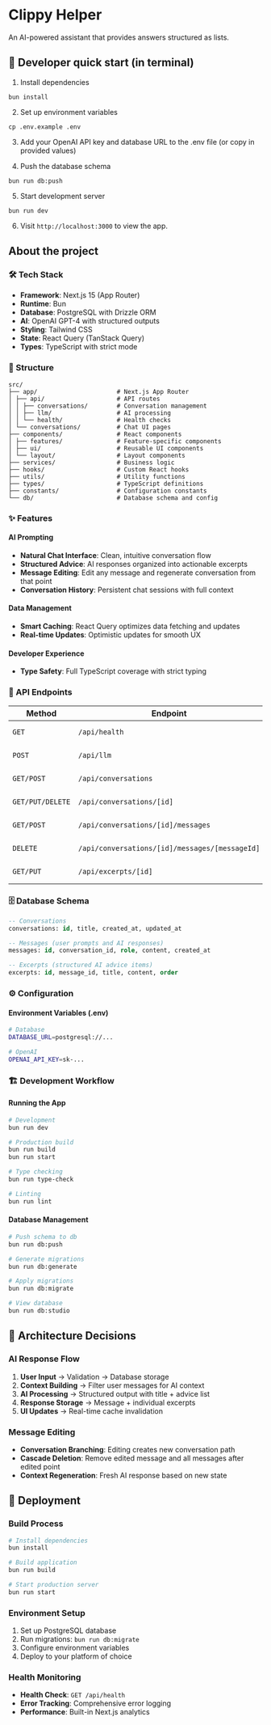 # Clippy Helper

An AI-powered assistant that provides answers structured as lists.

## 🚀 Developer quick start (in terminal)

1. Install dependencies

```
bun install
```

2. Set up environment variables

```
cp .env.example .env
```

3. Add your OpenAI API key and database URL to the .env file (or copy in provided values)

4. Push the database schema

```
bun run db:push
```

5. Start development server

```
bun run dev
```

6. Visit `http://localhost:3000` to view the app.

## About the project

### 🛠 Tech Stack

- **Framework**: Next.js 15 (App Router)
- **Runtime**: Bun
- **Database**: PostgreSQL with Drizzle ORM
- **AI**: OpenAI GPT-4 with structured outputs
- **Styling**: Tailwind CSS
- **State**: React Query (TanStack Query)
- **Types**: TypeScript with strict mode

### 📁 Structure

```
src/
├── app/                      # Next.js App Router
│ ├── api/                    # API routes
│ │ ├── conversations/        # Conversation management
│ │ ├── llm/                  # AI processing
│ │ └── health/               # Health checks
│ └── conversations/          # Chat UI pages
├── components/               # React components
│ ├── features/               # Feature-specific components
│ ├── ui/                     # Reusable UI components
│ └── layout/                 # Layout components
├── services/                 # Business logic
├── hooks/                    # Custom React hooks
├── utils/                    # Utility functions
├── types/                    # TypeScript definitions
├── constants/                # Configuration constants
└── db/                       # Database schema and config
```

### ✨ Features

#### AI Prompting

- **Natural Chat Interface**: Clean, intuitive conversation flow
- **Structured Advice**: AI responses organized into actionable excerpts
- **Message Editing**: Edit any message and regenerate conversation from that point
- **Conversation History**: Persistent chat sessions with full context

#### Data Management

- **Smart Caching**: React Query optimizes data fetching and updates
- **Real-time Updates**: Optimistic updates for smooth UX

#### Developer Experience

- **Type Safety**: Full TypeScript coverage with strict typing

### 🔌 API Endpoints

| Method           | Endpoint                                       | Purpose                   |
| ---------------- | ---------------------------------------------- | ------------------------- |
| `GET`            | `/api/health`                                  | System health check       |
| `POST`           | `/api/llm`                                     | Generate AI responses     |
| `GET/POST`       | `/api/conversations`                           | List/create conversations |
| `GET/PUT/DELETE` | `/api/conversations/[id]`                      | Manage conversation       |
| `GET/POST`       | `/api/conversations/[id]/messages`             | Conversation messages     |
| `DELETE`         | `/api/conversations/[id]/messages/[messageId]` | Delete message            |
| `GET/PUT`        | `/api/excerpts/[id]`                           | Manage excerpts           |

### 🗄 Database Schema

```sql
-- Conversations
conversations: id, title, created_at, updated_at

-- Messages (user prompts and AI responses)
messages: id, conversation_id, role, content, created_at

-- Excerpts (structured AI advice items)
excerpts: id, message_id, title, content, order
```

### ⚙️ Configuration

#### Environment Variables (.env)

```bash
# Database
DATABASE_URL=postgresql://...

# OpenAI
OPENAI_API_KEY=sk-...
```

### 🏗 Development Workflow

#### Running the App

```bash
# Development
bun run dev

# Production build
bun run build
bun run start

# Type checking
bun run type-check

# Linting
bun run lint
```

#### Database Management

```bash
# Push schema to db
bun run db:push

# Generate migrations
bun run db:generate

# Apply migrations
bun run db:migrate

# View database
bun run db:studio
```

## 🎯 Architecture Decisions

### AI Response Flow

1. **User Input** → Validation → Database storage
2. **Context Building** → Filter user messages for AI context
3. **AI Processing** → Structured output with title + advice list
4. **Response Storage** → Message + individual excerpts
5. **UI Updates** → Real-time cache invalidation

### Message Editing

- **Conversation Branching**: Editing creates new conversation path
- **Cascade Deletion**: Remove edited message and all messages after edited point
- **Context Regeneration**: Fresh AI response based on new state

## 🚀 Deployment

### Build Process

```bash
# Install dependencies
bun install

# Build application
bun run build

# Start production server
bun run start
```

### Environment Setup

1. Set up PostgreSQL database
2. Run migrations: `bun run db:migrate`
3. Configure environment variables
4. Deploy to your platform of choice

### Health Monitoring

- **Health Check**: `GET /api/health`
- **Error Tracking**: Comprehensive error logging
- **Performance**: Built-in Next.js analytics
